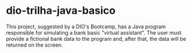 # dio-trilha-java-basico
This project, suggested by a DIO's Bootcamp, has a Java program responsible for simulating a bank basic "virtual assistant". The user must provide a fictional bank data to the program and, after that, the data will be returned on the screen.

